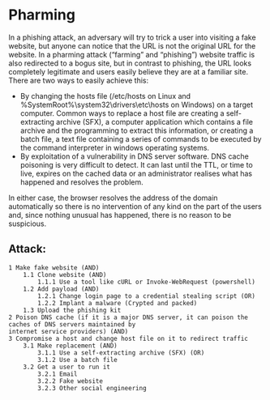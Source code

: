 # Pharming

In a phishing attack, an adversary will try to trick a user into visiting a fake website, but anyone can notice that the URL is not the original URL for the website. In a pharming attack (“farming” and “phishing”) website traffic is also redirected to a bogus site, but in contrast to phishing, the URL looks completely legitimate and users easily believe they are at a familiar site. There are two ways to easily achieve this:

* By changing the hosts file (/etc/hosts on Linux and %SystemRoot%\system32\drivers\etc\hosts on Windows) on a target computer. Common ways to replace a host file are creating a self-extracting archive (SFX), a computer application which contains a file archive and the programming to extract this information, or creating a batch file, a text file containing a series of commands to be executed by the command interpreter in windows operating systems.
* By exploitation of a vulnerability in DNS server software. DNS cache poisoning is very difficult to detect. It can last until the TTL, or time to live, expires on the cached data or an administrator realises what has happened and resolves the problem.

In either case, the browser resolves the address of the domain automatically so there is no intervention of any kind on the part of the users and, since nothing unusual has happened, there is no reason to be suspicious.

## Attack:

```
1 Make fake website (AND)
    1.1 Clone website (AND)
        1.1.1 Use a tool like cURL or Invoke-WebRequest (powershell)
    1.2 Add payload (AND)
        1.2.1 Change login page to a credential stealing script (OR)
        1.2.2 Implant a malware (Crypted and packed)
    1.3 Upload the phishing kit
2 Poison DNS cache (if it is a major DNS server, it can poison the caches of DNS servers maintained by 
internet service providers) (AND)
3 Compromise a host and change host file on it to redirect traffic
    3.1 Make replacement (AND)
        3.1.1 Use a self-extracting archive (SFX) (OR)
        3.1.2 Use a batch file
    3.2 Get a user to run it
        3.2.1 Email
        3.2.2 Fake website
        3.2.3 Other social engineering
```

